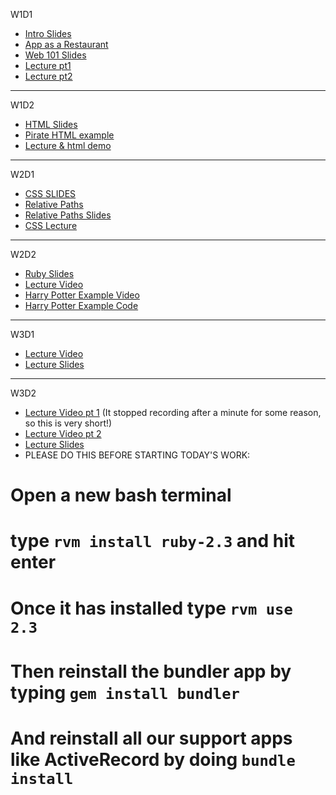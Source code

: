 
W1D1
* [Intro Slides](https://docs.google.com/presentation/d/1eIwTElg1fUPWDBzKBiiXf4Q_lehq8GijPqWyImz622o/edit?usp=sharing)
* [App as a Restaurant](https://docs.google.com/presentation/d/1EXnbihqLkd04LscmWaFCQKm-FycAC9u2fvdFtLf2hII/edit?usp=sharing)
* [Web 101 Slides](https://docs.google.com/presentation/d/1mWU6LHb0tyHSunWr7ujB0h9idokhi78Wx6EcmYtqp8g/edit?usp=sharing)
* [Lecture pt1](https://youtu.be/DGrWO2Ai7bE)
* [Lecture pt2](https://youtu.be/2M4Z5he0gJo)
---

W1D2
* [HTML Slides](https://docs.google.com/presentation/d/1gduf2WhFFJJXfCN-gBaYZmbAgk8vpBmmA7nboUwu4qI/edit)
* [Pirate HTML example](https://gist.github.com/jenreiher/f25025af0be281564dff2d4f63e82e73)
* [Lecture & html demo](https://youtu.be/idvJptP4aa8)
---

W2D1
* [CSS SLIDES](https://docs.google.com/presentation/d/1WbGzQHEzyG_QZ3VnVmXiSva0CVm360gRbjWMO0pDRGw/edit?usp=sharing)
* [Relative Paths](https://youtu.be/fx6z3e1hjhs)
* [Relative Paths Slides](https://docs.google.com/presentation/d/1Qx_rQRmhVdRVoZiQsCuAsvou6JP81Nz3aKOiD6_6jZs/edit?usp=sharing)
* [CSS Lecture](https://youtu.be/mXGI-tBq36s)

---

W2D2
* [Ruby Slides](https://docs.google.com/presentation/d/1UCevu3iz6iDO78C2T01wTQqO8g2xMiN2CYKdz10RJto/edit?usp=sharing)
* [Lecture Video](https://youtu.be/rDRY6vGcq1w)
* [Harry Potter Example Video](https://youtu.be/cK16CMb7l1g)
* [Harry Potter Example Code](https://gist.github.com/jenreiher/0194693e3c4ced1da5a04e683df27632)

---
W3D1
* [Lecture Video](https://youtu.be/U4dPH35BKP0)
* [Lecture Slides](https://docs.google.com/presentation/d/1xpBOc4r3yxzyV_QrjQXlqr-J87weDsbp2j6zjD33TvE/edit?usp=sharing)

---
W3D2
* [Lecture Video pt 1](https://youtu.be/PSlGbFZNWDM)
(It stopped recording after a minute for some reason, so this is very short!)
* [Lecture Video pt 2](https://youtu.be/Z0UWpjX_Y5s)
* [Lecture Slides](https://docs.google.com/presentation/d/1TKy3WECFC8pPBKonw0psbncaIzjPcJzOQOWYUse7UO0/edit?usp=sharing)
* PLEASE DO THIS BEFORE STARTING TODAY'S WORK:
# Open a new bash terminal
# type `rvm install ruby-2.3` and hit enter
# Once it has installed type `rvm use 2.3`
# Then reinstall the bundler app by typing `gem install bundler`
# And reinstall all our support apps like ActiveRecord by doing `bundle install`

